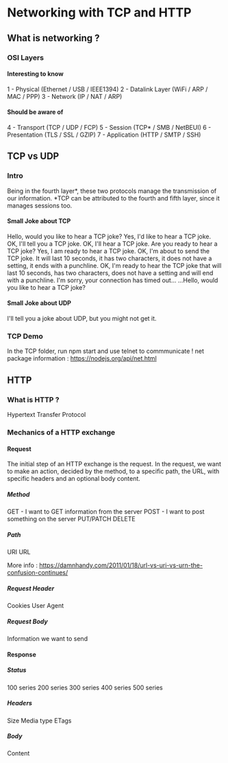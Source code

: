 # Networking with TCP and HTTP

## What is networking ?

### OSI Layers

#### Interesting to know

1 - Physical
(Ethernet / USB / IEEE1394)
2 - Datalink Layer
(WiFi / ARP / MAC / PPP)
3 - Network
(IP / NAT / ARP)

#### Should be aware of

4 - Transport
(TCP / UDP / FCP)
5 - Session
(TCP\* / SMB / NetBEUI)
6 - Presentation
(TLS / SSL / GZIP)
7 - Application
(HTTP / SMTP / SSH)

## TCP vs UDP

### Intro

Being in the fourth layer*, these two protocols manage the transmission of our information.
*TCP can be attributed to the fourth and fifth layer, since it manages sessions too.

#### Small Joke about TCP

Hello, would you like to hear a TCP joke?
Yes, I'd like to hear a TCP joke.
OK, I'll tell you a TCP joke.
OK, I'll hear a TCP joke.
Are you ready to hear a TCP joke?
Yes, I am ready to hear a TCP joke.
OK, I'm about to send the TCP joke. It will last 10 seconds, it has two characters, it does not have a setting, it ends with a punchline.
OK, I'm ready to hear the TCP joke that will last 10 seconds, has two characters, does not have a setting and will end with a punchline.
I'm sorry, your connection has timed out... ...Hello, would you like to hear a TCP joke?

#### Small Joke about UDP

I'll tell you a joke about UDP, but you might not get it.

### TCP Demo

In the TCP folder, run npm start and use telnet to commmunicate !
net package information : https://nodejs.org/api/net.html

## HTTP

### What is HTTP ?

Hypertext Transfer Protocol

### Mechanics of a HTTP exchange

#### Request

The initial step of an HTTP exchange is the request. In the request, we want to make an action, decided by the method, to a specific path, the URL, with specific headers and an optional body content.

##### Method

GET - I want to GET information from the server
POST - I want to post something on the server
PUT/PATCH
DELETE

##### Path

URI
URL

More info : https://damnhandy.com/2011/01/18/url-vs-uri-vs-urn-the-confusion-continues/

##### Request Header

Cookies
User Agent

##### Request Body

Information we want to send

#### Response

##### Status

100 series
200 series
300 series
400 series
500 series

##### Headers

Size
Media type
ETags

##### Body

Content
